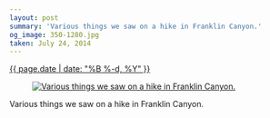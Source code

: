 ```yaml
---
layout: post
summary: 'Various things we saw on a hike in Franklin Canyon.'
og_image: 350-1280.jpg
taken: July 24, 2014
---
```


<div class="post">
 <time>
  <a href="/350">
   {{ page.date | date: "%B %-d, %Y" }}
  </a>
 </time>
 <a href="/350">
  <figure data-taken="7/24/2014">
   <img alt="Various things we saw on a hike in Franklin Canyon." sizes="(min-width: 700px) 50vw, calc(100vw - 2rem)" src="{{ site.assets_url }}/350-640.jpg" srcset="{{ site.assets_url }}/350-1280.jpg 1280w, {{ site.assets_url }}/350-960.jpg 960w, {{ site.assets_url }}/350-640.jpg 640w, {{ site.assets_url }}/350-320.jpg 320w"/>
  </figure>
 </a>
 <span>
  Various things we saw on a hike in Franklin Canyon.
 </span>
</div>
